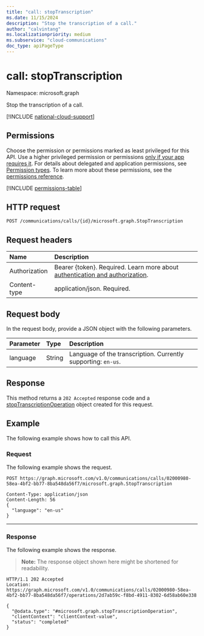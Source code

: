 ```yaml
---
title: "call: stopTranscription"
ms.date: 11/15/2024
description: "Stop the transcription of a call."
author: "calvintang"
ms.localizationpriority: medium
ms.subservice: "cloud-communications"
doc_type: apiPageType
---
```


# call: stopTranscription

Namespace: microsoft.graph

Stop the transcription of a call.

[!INCLUDE [national-cloud-support](../../includes/global-us.md)]

## Permissions

Choose the permission or permissions marked as least privileged for this API. Use a higher privileged permission or permissions [only if your app requires it](/graph/permissions-overview#best-practices-for-using-microsoft-graph-permissions). For details about delegated and application permissions, see [Permission types](/graph/permissions-overview#permission-types). To learn more about these permissions, see the [permissions reference](/graph/permissions-reference).

<!-- { "blockType": "permissions", "name": "call_stoptranscription" } -->
[!INCLUDE [permissions-table](../includes/permissions/call-stoptranscription-permissions.md)]

## HTTP request
<!-- { "blockType": "ignored" } -->

```http
POST /communications/calls/{id}/microsoft.graph.StopTranscription
```

## Request headers

| Name          | Description               |
|:--------------|:--------------------------|
|Authorization|Bearer {token}. Required. Learn more about [authentication and authorization](/graph/auth/auth-concepts).|
| Content-type | application/json. Required. |

## Request body

In the request body, provide a JSON object with the following parameters.

| Parameter       | Type    | Description                                                                           |
|:----------------|:--------|:--------------------------------------------------------------------------------------|
| language        | String  | Language of the transcription. Currently supporting: `en-us`.                         |

## Response

This method returns a `202 Accepted` response code and a [stopTranscriptionOperation](../resources/stoptranscriptionoperation.md) object created for this request.

## Example

The following example shows how to call this API.

### Request

The following example shows the request.

<!-- {
  "blockType": "request",
  "name": "call-stopTranscription"
}-->

```http
POST https://graph.microsoft.com/v1.0/communications/calls/02000980-58ea-4bf2-bb77-8ba548da56f7/microsoft.graph.StopTranscription

Content-Type: application/json
Content-Length: 56
{
  "language": "en-us"
}

```

---

### Response

The following example shows the response.

> **Note:** The response object shown here might be shortened for readability.

<!-- {
  "blockType": "response",
  "name": "call-stopTranscription",
  "truncated": true,
  "@odata.type": "microsoft.graph.stopTranscriptionOperation"
} -->

```http
HTTP/1.1 202 Accepted
Location: https://graph.microsoft.com/v1.0/communications/calls/02000980-58ea-4bf2-bb77-8ba548da56f7/operations/2d7ab59c-f8bd-4911-8302-6d58ab60e338

{
  "@odata.type": "#microsoft.graph.stopTranscriptionOperation",
  "clientContext": "clientContext-value",
  "status": "completed"
}

```

<!-- uuid: 8fcb5dbc-d5aa-4681-8e31-b001d5168d79
2024-11-12 14:57:30 UTC -->
<!--
{
  "type": "#page.annotation",
  "description": "call: stopTranscription",
  "keywords": "",
  "section": "documentation",
  "tocPath": "",
  "suppressions": [
  ]
}
-->
